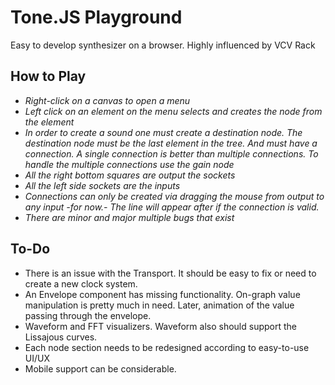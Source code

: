 # Tone.JS Playground

Easy to develop synthesizer on a browser. Highly influenced by VCV Rack 


## How to Play

 - *Right-click on a canvas to open a menu*
 - *Left click on an element on the menu selects and creates the node from the element*
 - *In order to create a sound one must create a destination node. The destination node must be the last element in the tree. And must have a connection. A single connection is better than multiple connections. To handle the multiple connections use the gain node*
 - *All the right bottom squares are output the sockets*
 - *All the left side sockets are the inputs*
 - *Connections can only be created via dragging the mouse from output to any input -for now.- The line will appear after if the connection is valid.*
 - *There are minor and major multiple bugs that exist* 

## To-Do

 - There is an issue with the Transport. It should be easy to fix or need to create a new clock system. 
 - An Envelope component has missing functionality. On-graph value manipulation is pretty much in need. Later, animation of the value passing through the envelope.
 - Waveform and FFT visualizers. Waveform also should support the Lissajous curves.
 - Each node section needs to be redesigned according to easy-to-use UI/UX
 - Mobile support can be considerable. 
